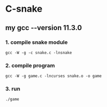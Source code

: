 # C-snake
## my gcc --version 11.3.0
### 1. compile snake module
```
gcc -W -g -c snake.c -lnsnake
```
### 2. compile program
```
gcc -W -g game.c -lncurses snake.o -o game
```
### 3. run 
```
./game
```
